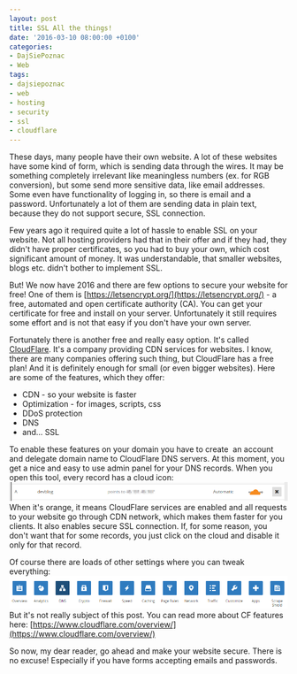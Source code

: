 ```yaml
---
layout: post
title: SSL All the things!
date: '2016-03-10 08:00:00 +0100'
categories:
- DajSiePoznac
- Web
tags:
- dajsiepoznac
- web
- hosting
- security
- ssl
- cloudflare
---
```

These days, many people have their own website. A lot of these websites have some kind of form, which is sending data through the wires. It may be something completely irrelevant like meaningless numbers (ex. for RGB conversion), but some send more sensitive data, like email addresses. Some even have functionality of logging in, so there is email and a password. Unfortunately a lot of them are sending data in plain text, because they do not support secure, SSL connection. 

Few years ago it required quite a lot of hassle to enable SSL on your website. Not all hosting providers had that in their offer and if they had, they didn't have proper certificates, so you had to buy your own, which cost significant amount of money. It was understandable, that smaller websites, blogs etc. didn't bother to implement SSL. 

But! We now have 2016 and there are few options to secure your website for free! One of them is [https://letsencrypt.org/](https://letsencrypt.org/) - a free, automated and open certificate authority (CA). You can get your certificate for free and install on your server. Unfortunately it still requires some effort and is not that easy if you don't have your own server. 

Fortunately there is another free and really easy option. It's called [CloudFlare](https://www.cloudflare.com/). It's a company providing CDN services for websites. I know, there are many companies offering such thing, but CloudFlare has a free plan! And it is definitely enough for small (or even bigger websites). Here are some of the features, which they offer: 

* CDN - so your website is faster 
* Optimization - for images, scripts, css 
* DDoS protection 
* DNS 
* and... SSL

To enable these features on your domain you have to create&nbsp; an account and delegate domain name to CloudFlare DNS servers. At this moment, you get a nice and easy to use admin panel for your DNS records. When you open this tool, every record has a cloud icon: 
![CloudFlare step 1](/images/posts/2016-03-10-ssl-all-the-things/cloudflare-step1.png)
When it's orange, it means CloudFlare services are enabled and all requests to your website go through CDN network, which makes them faster for you clients. It also enables secure SSL connection. If, for some reason, you don't want that for some records, you just click on the cloud and disable it only for that record. 

Of course there are loads of other settings where you can tweak everything: 
![CloudFlare step 1](/images/posts/2016-03-10-ssl-all-the-things/cloudflare-step2.png)
But it's not really subject of this post. You can read more about CF features here: [https://www.cloudflare.com/overview/](https://www.cloudflare.com/overview/)

So now, my dear reader, go ahead and make your website secure. There is no excuse! Especially if you have forms accepting emails and passwords. 


